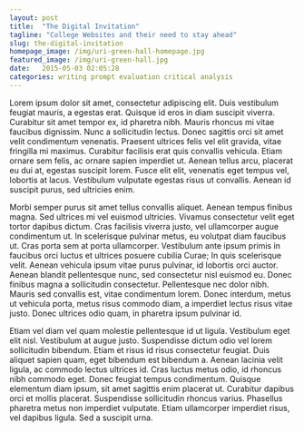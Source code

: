 ```yaml
---
layout: post
title:  "The Digital Invitation"
tagline: "College Websites and their need to stay ahead"
slug: the-digital-invitation
homepage_image: /img/uri-green-hall-homepage.jpg
featured_image: /img/uri-green-hall.jpg
date:   2015-05-03 02:05:28
categories: writing prompt evaluation critical analysis
---
```


Lorem ipsum dolor sit amet, consectetur adipiscing elit. Duis vestibulum feugiat mauris, a egestas erat. Quisque id eros in diam suscipit viverra. Curabitur sit amet tempor ex, id pharetra nibh. Mauris rhoncus mi vitae faucibus dignissim. Nunc a sollicitudin lectus. Donec sagittis orci sit amet velit condimentum venenatis. Praesent ultrices felis vel elit gravida, vitae fringilla mi maximus. Curabitur facilisis erat quis convallis vehicula. Etiam ornare sem felis, ac ornare sapien imperdiet ut. Aenean tellus arcu, placerat eu dui at, egestas suscipit lorem. Fusce elit elit, venenatis eget tempus vel, lobortis at lacus. Vestibulum vulputate egestas risus ut convallis. Aenean id suscipit purus, sed ultricies enim.

Morbi semper purus sit amet tellus convallis aliquet. Aenean tempus finibus magna. Sed ultrices mi vel euismod ultricies. Vivamus consectetur velit eget tortor dapibus dictum. Cras facilisis viverra justo, vel ullamcorper augue condimentum ut. In scelerisque pulvinar metus, eu volutpat diam faucibus ut. Cras porta sem at porta ullamcorper. Vestibulum ante ipsum primis in faucibus orci luctus et ultrices posuere cubilia Curae; In quis scelerisque velit. Aenean vehicula ipsum vitae purus pulvinar, id lobortis orci auctor. Aenean blandit pellentesque nunc, sed consectetur nisl euismod eu. Donec finibus magna a sollicitudin consectetur. Pellentesque nec dolor nibh. Mauris sed convallis est, vitae condimentum lorem. Donec interdum, metus ut vehicula porta, metus risus commodo diam, a imperdiet lectus risus vitae justo. Donec ultrices odio quam, in pharetra ipsum pulvinar id.

Etiam vel diam vel quam molestie pellentesque id ut ligula. Vestibulum eget elit nisl. Vestibulum at augue justo. Suspendisse dictum odio vel lorem sollicitudin bibendum. Etiam et risus id risus consectetur feugiat. Duis aliquet sapien quam, eget bibendum est bibendum a. Aenean lacinia velit ligula, ac commodo lectus ultrices id. Cras luctus metus odio, id rhoncus nibh commodo eget. Donec feugiat tempus condimentum. Quisque elementum diam ipsum, sit amet sagittis enim placerat ut. Curabitur dapibus orci et mollis placerat. Suspendisse sollicitudin rhoncus varius. Phasellus pharetra metus non imperdiet vulputate. Etiam ullamcorper imperdiet risus, vel dapibus ligula. Sed a suscipit urna.